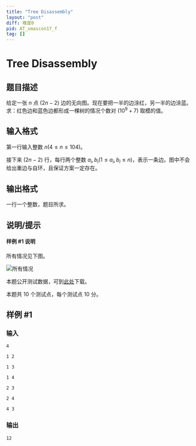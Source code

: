 ```yaml
---
title: "Tree Disassembly"
layout: "post"
diff: 难度0
pid: AT_xmascon17_f
tag: []
---
```


# Tree Disassembly

## 题目描述

给定一张 $n$ 点 $(2n-2)$ 边的无向图。现在要把一半的边涂红，另一半的边涂蓝。求：红色边和蓝色边都形成一棵树的情况个数对 $(10^9+7)$ 取模的值。

## 输入格式

第一行输入整数 $n(4\le n\le 104)$。

接下来 $(2n-2)$ 行，每行两个整数 $a_i,b_i(1\le a_i,b_i\le n)$，表示一条边。图中不会给出重边与自环，且保证方案一定存在。

## 输出格式

一行一个整数，题目所求。

## 说明/提示

#### 样例 #1 说明

所有情况见下图。

![所有情况](https://img.atcoder.jp/xmascon17/7740d37671351f1f218f0e3151f5e9ec.png)

本题公开测试数据，可到[此处](https://img.atcoder.jp/xmascon17/tree_input.zip)下载。

本题共 $10$ 个测试点，每个测试点 $10$ 分。

## 样例 #1

### 输入

```
4
1 2
1 3
1 4
2 3
2 4
4 3
```

### 输出

```
12
```

